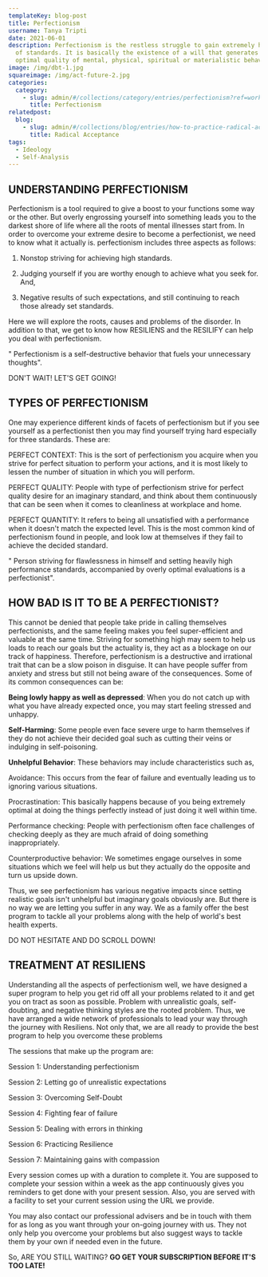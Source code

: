 ```yaml
---
templateKey: blog-post
title: Perfectionism
username: Tanya Tripti
date: 2021-06-01
description: Perfectionism is the restless struggle to gain extremely high level
  of standards. It is basically the existence of a will that generates the
  optimal quality of mental, physical, spiritual or materialistic behavior.
image: /img/dbt-1.jpg
squareimage: /img/act-future-2.jpg
categories:
  category:
    - slug: admin/#/collections/category/entries/perfectionism?ref=workflow
      title: Perfectionism
relatedpost:
  blog:
    - slug: admin/#/collections/blog/entries/how-to-practice-radical-acceptance
      title: Radical Acceptance
tags:
  - Ideology
  - Self-Analysis
---
```

<!--StartFragment-->

## **UNDERSTANDING PERFECTIONISM**

Perfectionism is a tool required to give a boost to your functions some way or the other. But overly engrossing yourself into something leads you to the darkest shore of life where all the roots of mental illnesses start from. In order to overcome your extreme desire to become a perfectionist, we need to know what it actually is. perfectionism includes three aspects as follows:

1. Nonstop striving for achieving high standards.

2. Judging yourself if you are worthy enough to achieve what you seek for. And,

3. Negative results of such expectations, and still continuing to reach those already set standards.

Here we will explore the roots, causes and problems of the disorder. In addition to that, we get to know how RESILIENS and the RESILIFY can help you deal with perfectionism.

" Perfectionism is a self-destructive behavior that fuels your unnecessary thoughts".

DON'T WAIT! LET'S GET GOING!

## **TYPES OF PERFECTIONISM**

One may experience different kinds of facets of perfectionism but if you see yourself as a perfectionist then you may find yourself trying hard especially for three standards. These are:

PERFECT CONTEXT: This is the sort of perfectionism you acquire when you strive for perfect situation to perform your actions, and it is most likely to lessen the number of situation in which you will perform.

PERFECT QUALITY: People with type of perfectionism strive for perfect quality desire for an imaginary standard, and think about them continuously that can be seen when it comes to cleanliness at workplace and home.

PERFECT QUANTITY: It refers to being all unsatisfied with a performance when it doesn't match the expected level. This is the most common kind of perfectionism found in people, and look low at themselves if they fail to achieve the decided standard.

" Person striving for flawlessness in himself and setting heavily high performance standards, accompanied by overly optimal evaluations is a perfectionist". 

## **HOW BAD IS IT TO BE A PERFECTIONIST?**

This cannot be denied that people take pride in calling themselves perfectionists, and the same feeling makes you feel super-efficient and valuable at the same time. Striving for something high may seem to help us loads to reach our goals but the actuality is, they act as a blockage on our track of happiness. Therefore, perfectionism is a destructive and irrational trait that can be a slow poison in disguise. It can have people suffer from anxiety and stress but still not being aware of the consequences. Some of its common consequences can be:

 **Being lowly happy as well as depressed**: When you do not catch up with what you have already expected once, you may start feeling stressed and unhappy.

**Self-Harming**: Some people even face severe urge to harm themselves if they do not achieve their decided goal such as cutting their veins or indulging in self-poisoning.

**Unhelpful Behavior**: These behaviors may include characteristics such as,

Avoidance:  This occurs from the fear of failure and eventually leading us to ignoring various situations.

Procrastination: This basically happens because of you being extremely optimal at doing the things perfectly instead of just doing it well within time.

Performance checking: People with perfectionism often face challenges of checking deeply as they are much afraid of doing something inappropriately.

Counterproductive behavior:  We sometimes engage ourselves in some situations which we feel will help us but they actually do the opposite and turn us upside down.

Thus, we see perfectionism has various negative impacts since setting realistic goals isn't unhelpful but imaginary goals obviously are. But there is no way we are letting you suffer in any way. We as a family offer the best program to tackle all your problems along with the help of world's best health experts.

DO NOT HESITATE AND DO SCROLL DOWN!

##  TREATMENT AT RESILIENS

Understanding all the aspects of perfectionism well, we have designed a super program to help you get rid off all your problems related to it and get you on tract as soon as possible. Problem with unrealistic goals, self-doubting, and negative thinking styles are the rooted problem. Thus, we have arranged a wide network of professionals to lead your way through the journey with Resiliens. Not only that, we are all ready to provide the best program to help you overcome these problems

The sessions that make up the program are: 

Session 1: Understanding perfectionism

Session 2: Letting go of unrealistic expectations

Session 3: Overcoming Self-Doubt

Session 4: Fighting fear of failure

Session 5: Dealing with errors in thinking

Session 6: Practicing Resilience

Session 7: Maintaining gains with compassion

Every session comes up with a duration to complete it. You are supposed to complete your session within a week as the app continuously gives you reminders to get done with your present session. Also, you are served with a facility to set your current session using the URL we provide.

You may also contact our professional advisers and be in touch with them for as long as you want through your on-going journey with us. They not only help you overcome your problems but also suggest ways to tackle them by your own if needed even in the future. 

So, ARE YOU STILL WAITING? **GO GET YOUR SUBSCRIPTION BEFORE IT'S TOO LATE!**



<!--EndFragment-->